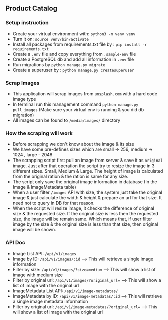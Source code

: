 ## Product Catalog

### Setup instruction

* Create your virtual environment with: `python3 -m venv venv`
* Turn it on: `source venv/bin/activate`
* Install all packages from requirements.txt file by : `pip install -r requirements.txt`
* Create a `.env` file and copy everything from `.sample-env` file
* Create a PostgreSQL db and add all information in `.env` file
* Run migrations by `python manage.py migrate`
* Create a superuser by : `python manage.py createsuperuser`


### Scrap Images
* This application will scrap images from `unsplash.com` with a hard code image type
* In terminal run this management command `python manage.py pull_images` (Make sure your virtual env is running & you did db migration)
* All images can be found to `/media/images/` directory

### How the scraping will work
* Before scrapping we don't know about the image & its size
* We have some pre-defines sizes which are small -> 256, medium -> 1024 , large - 2048
* The scrapping script first pull an image from server & save it as `original` image. Just after that operation the script try to resize the image in 3 different sizes. Small, Medium & Large. The height of image is calculated from the original ration & the ration is same for any size.
* The script only save the original image information in database (In the Image & ImageMetadata table)
* When a user filter `/images` API with size, the system just take the original image & just calculate the width & height & prepare an url for that size. It need not to query in DB for that reason.
* When the script will resize image, it checks the difference of original size & the requested size. If the original size is less then the requested size, the image will be remain same. Which means that, if user filter image by the size & the original size is less than that size, then original image will be shown. 

### API Doc

* Image List API: `/api/v1/images`
* Image by ID: `/api/v1/images/:id` --> This will retrieve a single image information
* Filter by size: `/api/v1/images/?size=medium` --> This will show a list of image with medium size
* Filter by original url: `/api/v1/images/?original_url=` --> This will show a list of image with the original url
* ImageMetadata List API: `/api/v1/image-metadatas/`
* ImageMetadata by ID: `/api/v1/image-metadatas/:id` --> This will retrieve a single image metadata information
* Filter by original url: `/api/v1/image-metadatas/?original_url=` --> This will show a list of image with the original url